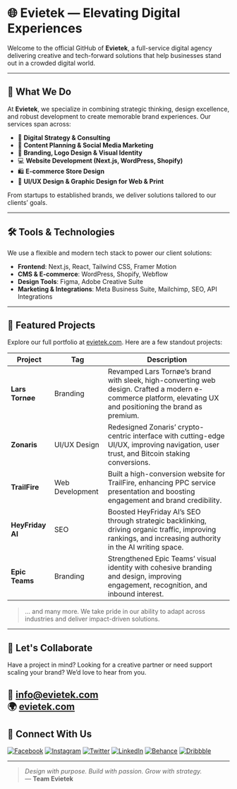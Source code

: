 # 🌐 Evietek — Elevating Digital Experiences

Welcome to the official GitHub of **Evietek**, a full-service digital agency delivering creative and tech-forward solutions that help businesses stand out in a crowded digital world.

---

## 🚀 What We Do

At **Evietek**, we specialize in combining strategic thinking, design excellence, and robust development to create memorable brand experiences. Our services span across:

- 🎯 **Digital Strategy & Consulting**
- 🧠 **Content Planning & Social Media Marketing**
- 🎨 **Branding, Logo Design & Visual Identity**
- 💻 **Website Development (Next.js, WordPress, Shopify)**
- 🛍️ **E-commerce Store Design**
- 📱 **UI/UX Design & Graphic Design for Web & Print**

From startups to established brands, we deliver solutions tailored to our clients’ goals.

---

## 🛠️ Tools & Technologies

We use a flexible and modern tech stack to power our client solutions:

- **Frontend**: Next.js, React, Tailwind CSS, Framer Motion
- **CMS & E-commerce**: WordPress, Shopify, Webflow
- **Design Tools**: Figma, Adobe Creative Suite
- **Marketing & Integrations**: Meta Business Suite, Mailchimp, SEO, API Integrations

---

## 📁 Featured Projects

Explore our full portfolio at [evietek.com](https://evietek.com). Here are a few standout projects:

| Project | Tag | Description |
|--------|------|-------------|
| **Lars Tornøe** | Branding | Revamped Lars Tornøe’s brand with sleek, high-converting web design. Crafted a modern e-commerce platform, elevating UX and positioning the brand as premium. |
| **Zonaris** | UI/UX Design | Redesigned Zonaris’ crypto-centric interface with cutting-edge UI/UX, improving navigation, user trust, and Bitcoin staking conversions. |
| **TrailFire** | Web Development | Built a high-conversion website for TrailFire, enhancing PPC service presentation and boosting engagement and brand credibility. |
| **HeyFriday AI** | SEO | Boosted HeyFriday AI’s SEO through strategic backlinking, driving organic traffic, improving rankings, and increasing authority in the AI writing space. |
| **Epic Teams** | Branding | Strengthened Epic Teams’ visual identity with cohesive branding and design, improving engagement, recognition, and inbound interest. |

> … and many more. We take pride in our ability to adapt across industries and deliver impact-driven solutions.

---

## 🤝 Let's Collaborate

Have a project in mind? Looking for a creative partner or need support scaling your brand? We’d love to hear from you.

📧 info@evietek.com  
🌍 [evietek.com](https://evietek.com)  
---

## 🔗 Connect With Us

[![Facebook](https://img.shields.io/badge/Facebook-1877F2?style=flat&logo=facebook&logoColor=white)](https://facebook.com/evietek)
[![Instagram](https://img.shields.io/badge/Instagram-E4405F?style=flat&logo=instagram&logoColor=white)](https://instagram.com/evietek)
[![Twitter](https://img.shields.io/badge/Twitter-1DA1F2?style=flat&logo=twitter&logoColor=white)](https://twitter.com/evietek)
[![LinkedIn](https://img.shields.io/badge/LinkedIn-0A66C2?style=flat&logo=linkedin&logoColor=white)](https://linkedin.com/company/evietek)
[![Behance](https://img.shields.io/badge/Behance-1769FF?style=flat&logo=behance&logoColor=white)](https://www.behance.net/evietekstudio)
[![Dribbble](https://img.shields.io/badge/Dribbble-EA4C89?style=flat&logo=dribbble&logoColor=white)](https://dribbble.com/evietek)

---


> *Design with purpose. Build with passion. Grow with strategy.*  
> — **Team Evietek**
